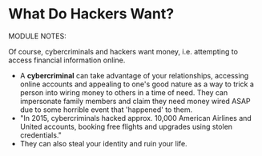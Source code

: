 # What Do Hackers Want?

MODULE NOTES:

Of course, cybercriminals and hackers want money, i.e. attempting to access financial information online.
  - A **cybercriminal** can take advantage of your relationships, accessing online accounts and appealing to one's good nature as a way to trick a person into wiring money to others in a time of need. They can impersonate family members and claim they need money wired ASAP due to some horrible event that 'happened' to them.
  - "In 2015, cybercriminals hacked approx. 10,000 American Airlines and United accounts, booking free flights and upgrades using stolen credentials."
  - They can also steal your identity and ruin your life.
